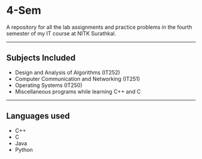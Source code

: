 # 4-Sem

A repository for all the lab assignments and practice problems in the fourth semester of my IT course at NITK Surathkal.

---

## Subjects Included

- Design and Analysis of Algorithms (IT252)
- Computer Communication and Networking (IT251)
- Operating Systems (IT250)
- Miscellaneous programs while learning C++ and C

---

## Languages used

- C++
- C
- Java
- Python
